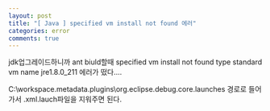 ```yaml
---
layout: post
title: "[ Java ] specified vm install not found 에러"
categories: error
comments: true
---
```


jdk업그레이드하니까 ant biuld할때 specified vm install not found type standard vm name jre1.8.0_211 에러가 떴다....

C:\workspace\.metadata\.plugins\org.eclipse.debug.core\.launches 경로로 들어가서 .xml.lauch파일을 지워주면 된다.
